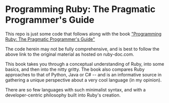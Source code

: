# Programming Ruby: The Pragmatic Programmer's Guide

This repo is just some code that follows along with the book ["Programming Ruby: The Pragmatic Programmer's Guide"](http://ruby-doc.com/docs/ProgrammingRuby/)

The code herein may not be fully comprehensive, and is best to follow the above link to the original material as hosted on ruby-doc.com.

This book takes you through a conceptual understanding of Ruby, into some basics, and then into the nitty gritty. The book also compares Ruby approaches to that of Python, Java or C# -- and is an informative source in gathering a unique perspective about a very cool language (in my opinion).

There are so few languages with such minimalist syntax, and with a developer-centric philosophy built into Ruby's creation. 
